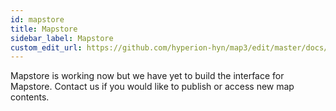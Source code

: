 ```yaml
---
id: mapstore
title: Mapstore
sidebar_label: Mapstore
custom_edit_url: https://github.com/hyperion-hyn/map3/edit/master/docs/mapstore.md
---
```


Mapstore is working now but we have yet to build the interface for Mapstore. Contact us if you would like to publish or access new map contents.
